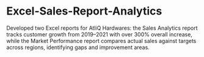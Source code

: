 # Excel-Sales-Report-Analytics
Developed two Excel reports for AtliQ Hardwares: the Sales Analytics report tracks customer growth from 2019–2021 with over 300% overall increase, while the Market Performance report compares actual sales against targets across regions, identifying gaps and improvement areas.
